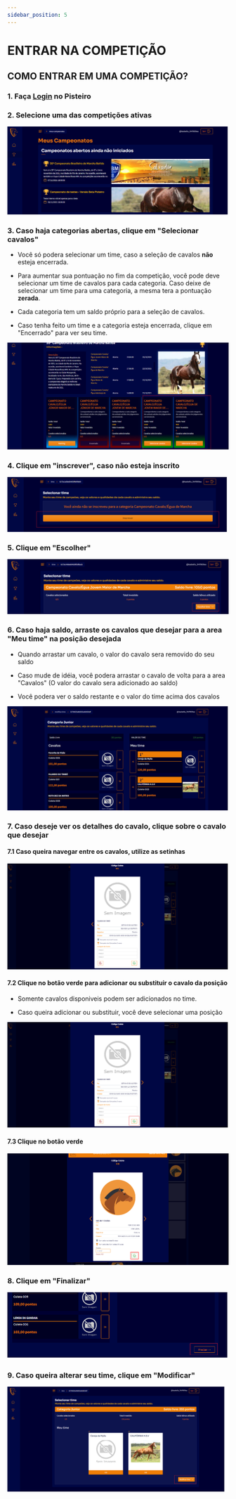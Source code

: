 ```yaml
---
sidebar_position: 5
---
```


# ENTRAR NA COMPETIÇÃO

## COMO ENTRAR EM UMA COMPETIÇÃO?

### 1. Faça [Login](login.md) no Pisteiro

### 2. Selecione uma das competições ativas

![Competição](/img/Plataforma/competicoesativas.png)

### 3. Caso haja categorias abertas, clique em "Selecionar cavalos"

- Você só podera selecionar um time, caso a seleção de cavalos **não** esteja encerrada.

- Para aumentar sua pontuação no fim da competição, você pode deve selecionar um time de cavalos para cada categoria. Caso deixe de selecionar um time para uma categoria, a mesma tera a pontuação **zerada**.

- Cada categoria tem um saldo próprio para a seleção de cavalos.

- Caso tenha feito um time e a categoria esteja encerrada, clique em "Encerrado" para ver seu time.

![Competição](/img/Plataforma/selecionarcavalos.png)

### 4. Clique em "inscrever", caso não esteja inscrito

![Competição](/img/Plataforma/inscrever.png)

### 5. Clique em "Escolher"

![Competição](/img/Plataforma/escolhertime.png)

### 6. Caso haja saldo, arraste os cavalos que desejar para a area "Meu time" na posição desejada

- Quando arrastar um cavalo, o valor do cavalo sera removido do seu saldo

- Caso mude de idéia, você podera arrastar o cavalo de volta para a area "Cavalos" (O valor do cavalo sera adicionado ao saldo)

- Você podera ver o saldo restante e o valor do time acima dos cavalos

![Competição](/img/Plataforma/montartime.png)

### 7. Caso deseje ver os detalhes do cavalo, clique sobre o cavalo que desejar

#### 7.1 Caso queira navegar entre os cavalos, utilize as setinhas

![Competição](/img/Plataforma/vercavalos.png)

#### 7.2 Clique no botão verde para adicionar ou substituir o cavalo da posição

- Somente cavalos disponiveis podem ser adicionados no time.

- Caso queira adicionar ou substituir, você deve selecionar uma posição

![Competição](/img/Plataforma/substituicao.png)

#### 7.3 Clique no botão verde

![Competição](/img/Plataforma/verde.png)

### 8. Clique em "Finalizar"

![Competição](/img/Plataforma/salvarparticipantes.png)

### 9. Caso queira alterar seu time, clique em "Modificar"

![Competição](/img/Plataforma/modificartime.png)